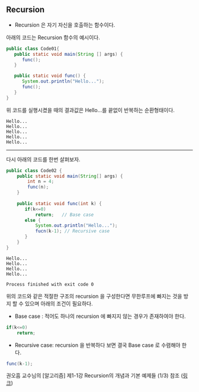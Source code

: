 ## Recursion

* Recursion 은 자기 자신을 호출하는 함수이다.

아래의 코드는 Recursion 함수의 예시이다.
```java
public class Code01{
   public static void main(String [] args) {
      func();
   }

   public static void func() {
      System.out.println("Hello...");
      func();
   }
}
```
위 코드를 실행시켰을 때의 결과값은 Hello...를 끝없이 반복하는 순환형태이다.

```agsl
Hello...
Hello...
Hello...
Hello...
Hello...
```
---
다시 아래의 코드를 한번 살펴보자.

```java
public class Code02 {
    public static void main(String[] args) {
        int n = 4;  
        func(n);
    }
    
    public static void func(int k) {
       if(k<=0)
           return;   // Base case
       else {
           System.out.println("Hello...");
           fucn(k-1); // Recursive case
       }
    }
}
```
```
Hello...
Hello...
Hello...
Hello...

Process finished with exit code 0
```
위의 코드와 같은 적절한 구조의 recursion 을 구성한다면 무한루프에 빠지는 것을 방지 할 수 있으며 아래의 조건이 필요하다.
* Base case : 적어도 하나의 recursion 에 빠지지 않는 경우가 존재하여야 한다.
```java
if(k<=0)
    return;
```
* Recursive case: recursion 을 반복하다 보면 결국 Base case 로 수렴해야 한다.
```java
func(k-1); 
```


권오흠 교수님의 [알고리즘] 제1-1강 Recursion의 개념과 기본 예제들 (1/3) 참조 ([링크](https://www.youtube.com/watch?v=ln7AfppN7mY))